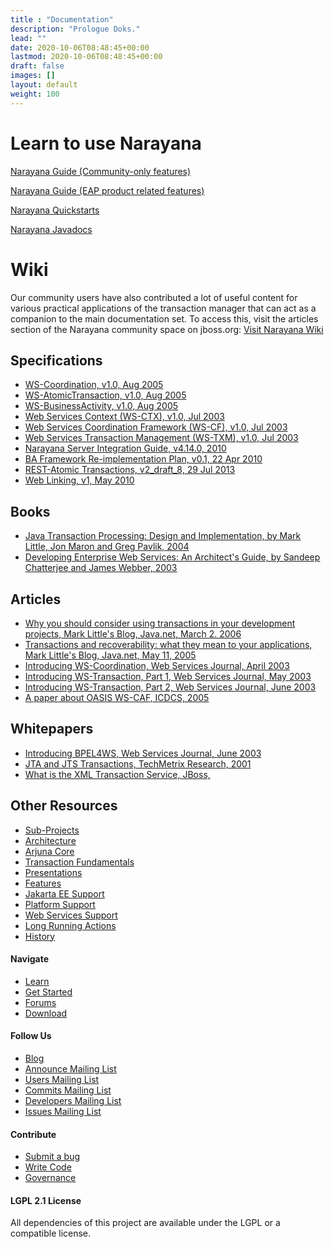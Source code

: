 ```yaml
---
title : "Documentation"
description: "Prologue Doks."
lead: ""
date: 2020-10-06T08:48:45+00:00
lastmod: 2020-10-06T08:48:45+00:00
draft: false
images: []
layout: default
weight: 100
---
```



Learn to use Narayana
=====================

[ Narayana Guide (Community-only features)](..//docs/project/index.html)

[ Narayana Guide (EAP product related
features)](..//docs/product/index.html)

[ Narayana Quickstarts](https://github.com/jbosstm/quickstart)

[ Narayana Javadocs](..//docs/api/index.html)

Wiki
====

Our community users have also contributed a lot of useful content for
various practical applications of the transaction manager that can act
as a companion to the main documentation set. To access this, visit the
articles section of the Narayana community space on jboss.org: [ Visit
Narayana
Wiki](https://developer.jboss.org/en/jbosstm/content?filterID=contentstatus%5Bpublished%5D~objecttype~objecttype%5Bdocument%5D)

Specifications
--------------

-   [ WS-Coordination, v1.0, Aug
    2005](https://downloads.jboss.org/jbosstm/dms/jbosstm/resources/standards/WS-Coordination.pdf)
-   [ WS-AtomicTransaction, v1.0, Aug
    2005](https://downloads.jboss.org/jbosstm/dms/jbosstm/resources/standards/WS-AtomicTransaction.pdf)
-   [ WS-BusinessActivity, v1.0, Aug
    2005](https://downloads.jboss.org/jbosstm/dms/jbosstm/resources/standards/WS-BusinessActivity.pdf)
-   [ Web Services Context (WS-CTX), v1.0, Jul
    2003](https://downloads.jboss.org/jbosstm/dms/jbosstm/resources/standards/WS-CTX.pdf)
-   [ Web Services Coordination Framework (WS-CF), v1.0, Jul
    2003](https://downloads.jboss.org/jbosstm/dms/jbosstm/resources/standards/WS-CF.pdf)
-   [ Web Services Transaction Management (WS-TXM), v1.0, Jul
    2003](https://downloads.jboss.org/jbosstm/dms/jbosstm/resources/standards/WS-TXM.pdf)
-   [ Narayana Server Integration Guide, v4.14.0,
    2010](..//docs/specs/server-integration-guide.pdf)
-   [ BA Framework Re-implementation Plan, v0.1, 22 Apr
    2010](..//docs/specs/BAFrameworkUpdated.odt)
-   [ REST-Atomic Transactions, v2\_draft\_8, 29 Jul
    2013](..//docs/specs/restat-v2-draft-8-2013-jul-29.pdf)
-   [ Web Linking, v1, May
    2010](..//docs/specs/draft-nottingham-http-link-header-10.txt)

Books
-----

-   [ Java Transaction Processing: Design and Implementation, by Mark
    Little, Jon Maron and Greg Pavlik,
    2004](https://www.amazon.com/exec/obidos/tg/detail/-/013035290X)
-   [ Developing Enterprise Web Services: An Architect\'s Guide, by
    Sandeep Chatterjee and James Webber,
    2003](https://www.amazon.com/exec/obidos/tg/detail/-/0131401602)

Articles
--------

-   [ Why you should consider using transactions in your development
    projects, Mark Little\'s Blog, Java.net, March 2.
    2006](https://weblogs.java.net/blog/marklittle/archive/2006/03/transactions_ar_1.html)
-   [ Transactions and recoverability: what they mean to your
    applications, Mark Little\'s Blog, Java.net, May 11,
    2005](https://weblogs.java.net/blog/marklittle/archive/2005/05/transactions_an.html)
-   [ Introducing WS-Coordination, Web Services Journal, April
    2003](https://www.sys-con.com/webservices/articleprint.cfm?id=542)
-   [ Introducing WS-Transaction, Part 1, Web Services Journal, May
    2003](https://www.sys-con.com/webservices/articleprint.cfm?id=561)
-   [ Introducing WS-Transaction, Part 2, Web Services Journal, June
    2003](https://www.sys-con.com/webservices/articleprint.cfm?id=587)
-   [ A paper about OASIS WS-CAF, ICDCS,
    2005](https://downloads.jboss.org/jbosstm/dms/jbosstm/resources/papers/ICDCS2005.pdf)

Whitepapers
-----------

-   [ Introducing BPEL4WS, Web Services Journal, June
    2003](https://www.arjuna.com/library/reports/2003-06-BPEL4WS-intro.pdf)
-   [ JTA and JTS Transactions, TechMetrix Research,
    2001](https://downloads.jboss.org/jbosstm/dms/jbosstm/resources/whitepapers/WPTotal-e-Transactions.pdf)
-   [ What is the XML Transaction Service,
    JBoss,](https://downloads.jboss.org/jbosstm/dms/jbosstm/resources/whitepapers/WhatIsXTS.pdf)

Other Resources
---------------

-   [ Sub-Projects](../sub-projects/index.html)
-   [ Architecture](../architecture/index.html)
-   [ Arjuna Core](../arjuna-core/index.html)
-   [ Transaction Fundamentals](../transaction-fundamentals/index.html)
-   [ Presentations](../presentations/index.html)
-   [ Features](../narayana-features/index.html)
-   [ Jakarta EE Support](../jakarta-ee-support/index.html)
-   [ Platform Support](../platform-support/index.html)
-   [ Web Services Support](../web-services-support/index.html)
-   [ Long Running Actions](../lra/index.html)
-   [ History](../history/index.html)

#### Navigate

-   [Learn](index.html "Learn")
-   [Get Started](https://github.com/jbosstm/quickstart "Get Started")
-   [Forums](https://developer.jboss.org/en/jbosstm/?view=discussions "Forums")
-   [Download](../downloads/index.html "Download")

#### Follow Us

-   [Blog](https://jbossts.blogspot.co.uk/ "Blog")
-   [Announce Mailing
    List](https://lists.jboss.org/mailman/listinfo/jbossts-announce "Announce Mailing List")
-   [Users Mailing
    List](https://lists.jboss.org/mailman/listinfo/jbossts-users "Users Mailing List")
-   [Commits Mailing
    List](https://lists.jboss.org/mailman/listinfo/jbossts-commits "Commits Mailing List")
-   [Developers Mailing
    List](https://lists.jboss.org/mailman/listinfo/jbossts-dev "Developers Mailing List")
-   [Issues Mailing
    List](https://lists.jboss.org/mailman/listinfo/jbossts-issues "Issues Mailing List")

#### Contribute

-   [Submit a bug](https://issues.jboss.org/browse/JBTM/ "Submit a bug")
-   [Write Code](https://github.com/jbosstm "Write code")
-   [Governance](../governance/index.html "Governance")

#### LGPL 2.1 License

All dependencies of this project are available under the LGPL or a
compatible license.



